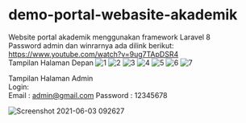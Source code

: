 # demo-portal-webasite-akademik
Website portal akademik menggunakan framework Laravel 8
<br>
Password admin dan winrarnya ada dilink berikut: https://www.youtube.com/watch?v=9ug7TApDSR4
<br>
Tampilan Halaman Depan
![1](https://user-images.githubusercontent.com/56661346/183106632-8d6499a8-e741-4bed-a559-18aab32fa806.jpg)
![2](https://user-images.githubusercontent.com/56661346/183106643-de591d42-daff-45a6-8502-58534030ee7a.jpg)
![3](https://user-images.githubusercontent.com/56661346/183106650-94953e96-8c12-424a-9b47-9ce0a669e2a6.jpg)
![4](https://user-images.githubusercontent.com/56661346/183106659-4d8e8e64-947b-4bdb-ad2c-8b5c3c448a18.jpg)
![5](https://user-images.githubusercontent.com/56661346/183106667-7eb9f306-0dba-4832-8105-f269d3ab0619.jpg)
![6](https://user-images.githubusercontent.com/56661346/183106675-c7f1aa94-c313-4b9e-b3ed-f94a6773edea.jpg)
![7](https://user-images.githubusercontent.com/56661346/183106678-e5af2916-2239-4595-bf5b-c771dd3f5d33.jpg)



Tampilan Halaman Admin
<br>
Login:
<br>
Email    : admin@gmail.com
Password : 12345678

![Screenshot 2021-06-03 092627](https://user-images.githubusercontent.com/56661346/120578941-d7177a80-c450-11eb-9415-e81178e77dcb.png)


